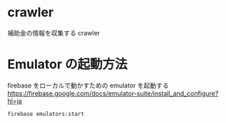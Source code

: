 # crawler

補助金の情報を収集する crawler

# Emulator の起動方法

firebase をローカルで動かすための emulator を起動する
https://firebase.google.com/docs/emulator-suite/install_and_configure?hl=ja

`firebase emulators:start`
